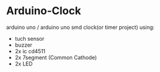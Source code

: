 # Arduino-Clock

arduino uno / arduino uno smd clock(or timer project) using:
- tuch sensor
- buzzer
- 2x ic cd4511
- 2x 7segment (Common Cathode)
- 2x LED
